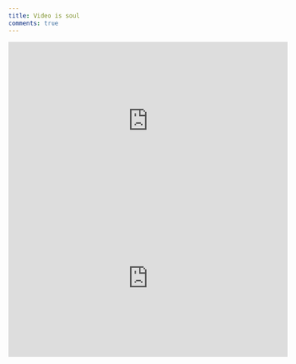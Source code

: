 ```yaml
---
title: Video is soul
comments: true
---
```

<iframe width="560" height="315" src="https://www.youtube.com/embed/YsRMoWYGLNA" frameborder="0" allowfullscreen></iframe>
<iframe width="560" height="315" src="https://www.youtube.com/embed/UprcpdwuwCg" frameborder="0" allowfullscreen></iframe>
